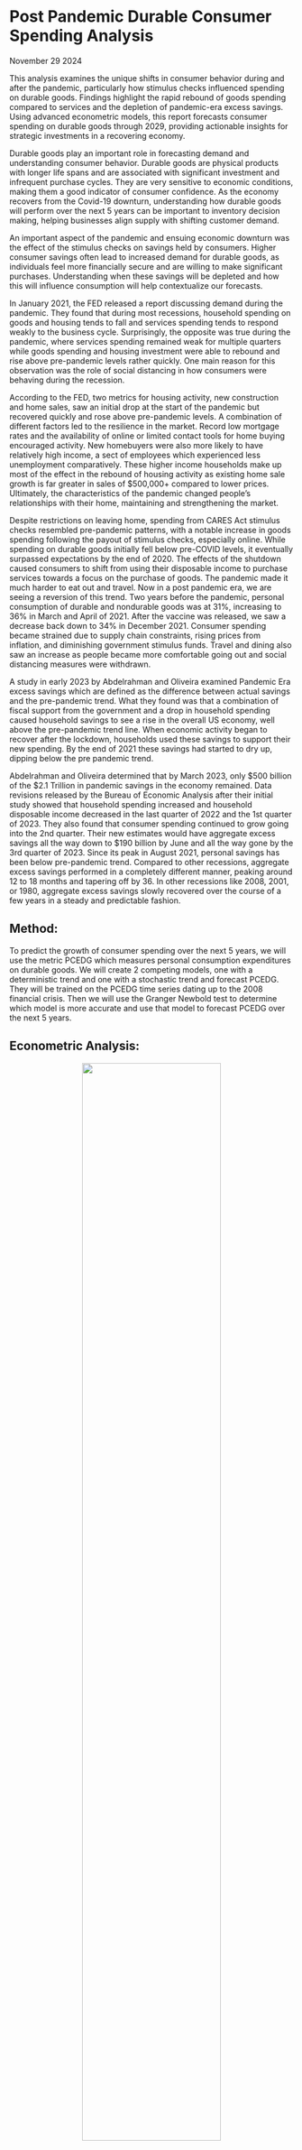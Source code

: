 # Post Pandemic Durable Consumer Spending Analysis


November 29 2024

This analysis examines the unique shifts in consumer behavior during and after the pandemic, particularly how stimulus checks influenced spending on durable goods. Findings highlight the rapid rebound of goods spending compared to services and the depletion of pandemic-era excess savings. Using advanced econometric models, this report forecasts consumer spending on durable goods through 2029, providing actionable insights for strategic investments in a recovering economy.

Durable goods play an important role in forecasting demand and understanding consumer behavior.  Durable goods are physical products with longer life spans and are associated with significant investment and infrequent purchase cycles.  They are very sensitive to economic conditions, making them a good indicator of consumer confidence.  As the economy recovers from the Covid-19 downturn, understanding how durable goods will perform over the next 5 years can be important to inventory decision making, helping businesses align supply with shifting customer demand.  

An important aspect of the pandemic and ensuing economic downturn was the effect of the stimulus checks on savings held by consumers.  Higher consumer savings often lead to increased demand for durable goods, as individuals feel more financially secure and are willing to make significant purchases.  Understanding when these savings will be depleted and how this will influence consumption will help contextualize our forecasts.  

In January 2021, the FED released a report discussing demand during the pandemic.  They found that during most recessions, household spending on goods and housing tends to fall and services spending tends to respond weakly to the business cycle.  Surprisingly, the opposite was true during the pandemic, where services spending remained weak for multiple quarters while goods spending and housing investment were able to rebound and rise above pre-pandemic levels rather quickly.  One main reason for this observation was the role of social distancing in how consumers were behaving during the recession.  

According to the FED, two metrics for housing activity, new construction and home sales, saw an initial drop at the start of the pandemic but recovered quickly and rose above pre-pandemic levels.  A combination of different factors led to the resilience in the market.  Record low mortgage rates and the availability of online or limited contact tools for home buying encouraged activity.  New homebuyers were also more likely to have relatively high income, a sect of employees which experienced less unemployment comparatively.  These higher income households make up most of the effect in the rebound of housing activity as existing home sale growth is far greater in sales of $500,000+ compared to lower prices.  Ultimately, the characteristics of the pandemic changed people’s relationships with their home, maintaining and strengthening the market.  

Despite restrictions on leaving home, spending from CARES Act stimulus checks resembled pre-pandemic patterns, with a notable increase in goods spending following the payout of stimulus checks, especially online. While spending on durable goods initially fell below pre-COVID levels, it eventually surpassed expectations by the end of 2020\.  The effects of the shutdown caused consumers to shift from using their disposable income to purchase services towards a focus on the purchase of goods.  The pandemic made it much harder to eat out and travel.  Now in a post pandemic era, we are seeing a reversion of this trend.  Two years before the pandemic, personal consumption of durable and nondurable goods was at 31%, increasing to 36% in March and April of 2021\.  After the vaccine was released, we saw a decrease back down to 34% in December 2021\.  Consumer spending became strained due to supply chain constraints, rising prices from inflation, and diminishing government stimulus funds.  Travel and dining also saw an increase as people became more comfortable going out and social distancing measures were withdrawn.  

A study in early 2023 by Abdelrahman and Oliveira examined Pandemic Era excess savings which are defined as the difference between actual savings and the pre-pandemic trend.  What they found was that a combination of fiscal support from the government and a drop in household spending caused household savings to see a rise in the overall US economy, well above the pre-pandemic trend line.  When economic activity began to recover after the lockdown, households used these savings to support their new spending.  By the end of 2021 these savings had started to dry up, dipping below the pre pandemic trend.  

Abdelrahman and Oliveira determined that by March 2023, only $500 billion of the $2.1 Trillion in pandemic savings in the economy remained. Data revisions released by the Bureau of Economic Analysis after their initial study showed that household spending increased and household disposable income decreased in the last quarter of 2022 and the 1st quarter of 2023\.  They also found that consumer spending continued to grow going into the 2nd quarter.  Their new estimates would have aggregate excess savings all the way down to $190 billion by June and all the way gone by the 3rd quarter of 2023\.  Since its peak in August 2021, personal savings has been below pre-pandemic trend.  Compared to other recessions, aggregate excess savings performed in a completely different manner, peaking around 12 to 18 months and tapering off by 36\.  In other recessions like 2008, 2001, or 1980, aggregate excess savings slowly recovered over the course of a few years in a steady and predictable fashion.  

## Method:


To predict the growth of consumer spending over the next 5 years, we will use the metric PCEDG which measures personal consumption expenditures on durable goods.  We will create 2 competing models, one with a deterministic trend and one with a stochastic trend and forecast PCEDG. They will be trained on the PCEDG time series dating up to the 2008 financial crisis.  Then we will use the Granger Newbold test to determine which model is more accurate and use that model to forecast PCEDG over the next 5 years.  



## Econometric Analysis:

<p align="center">
  <img src="https://github.com/chuckles023/Post-Pandemic-Durable-Consumer-Spending-Analysis/blob/main/images/pi31.png" width="70%">
</p>

 
**A graph of PCEDG (1984 \- Present)**  
**Unit: Billions of Dollars**  
**Frequency: Monthly**

## Modeling Personal Consumption using a Deterministic Trend ARMA (3,3):

```
 Box-Jenkins - Estimation by LS Gauss-Newton
NO CONVERGENCE IN 100 ITERATIONS
LAST CRITERION WAS  0.0003008
TRY INCREASING ITERS OPTION

Dependent Variable LPCE
Monthly Data From 1984:01 To 2009:01
Usable Observations                       301
Degrees of Freedom                        293
Centered R^2                        0.9957698
R-Bar^2                             0.9956688
Uncentered R^2                      0.9999853
Mean of Dependent Variable       6.5286337876
Std Error of Dependent Variable  0.3860471760
Standard Error of Estimate       0.0254065885
Sum of Squared Residuals         0.1891299579
Log Likelihood                       682.4504
Durbin-Watson Statistic                2.0590
Q(36-6)                               24.9151
Significance Level of Q             0.7291489

    Variable                        Coeff      Std Error      T-Stat      Signif
************************************************************************************
1.  CONSTANT                        177.67946  11378.06246      0.01562  0.98755139
2.  AR{1}                             0.89998      0.42986      2.09365  0.03715081
3.  AR{2}                            -0.13693      0.45329     -0.30208  0.76280702
4.  AR{3}                             0.23639      0.36665      0.64474  0.51960104
5.  MA{1}                            -0.31526      0.43410     -0.72623  0.46827769
6.  MA{2}                             0.07209      0.35221      0.20467  0.83797417
7.  MA{3}                             0.00796      0.19433      0.04095  0.96736128
8.  TREND                            -0.04522      1.90340     -0.02376  0.98106099

Inverse Roots of AR and MA polynomials
Absolute Value of MA Roots
1   0.077592
2   0.320262
3   0.320262

Absolute Value of AR Roots
1   0.486304
2   0.486304
3   0.999587

```

<p align="center">
  <img src = "https://github.com/chuckles023/Post-Pandemic-Durable-Consumer-Spending-Analysis/blob/main/images/pi32.png" width="45%">
  <img src = "https://github.com/chuckles023/Post-Pandemic-Durable-Consumer-Spending-Analysis/blob/main/images/pi33.png" width="45%">
</p>

The deterministic trend ARMA (3,3) model for the log of personal consumption expenditures (LPCE) demonstrates a strong overall fit, with an R2R2 of 0.9958. However, individual parameter significance is mixed:

* Trend Term: The coefficient (-0.04522) is not statistically significant (p=0.981p=0.981). 
* AR(1): Statistically significant (p=0.037p=0.037), indicating a relationship between current and previous periods.
* Other AR/MA Terms: Generally not significant, suggesting potential overfitting or issues in capturing underlying data dynamics. Despite high R2R2, the lack of significant coefficients raises concerns about the model's predictive power and robustness.

<p align="center">
  <img src="https://github.com/chuckles023/Post-Pandemic-Durable-Consumer-Spending-Analysis/blob/main/images/pi34.png" width="70%">
</p>
```
Forecast Analysis for PCEFOR
From 2009:02 to 2014:12
Mean Error                 -0.0887747
Mean Absolute Error         0.0936523
Root Mean Square Error      0.1139442
Mean Square Error            0.012983
Theil's U                  153.145408

Mean Pct Error              -0.012800
Mean Abs Pct Error           0.013504
Root Mean Square Pct Error   0.016431
Theil's Relative U         153.980148

Theil Inequality Measure     0.008164
  Bias                       0.607007
  Variance                   0.372274
  Covariance                 0.020719
```

Forecast analysis reveals:

* Mean Absolute Error (MAE): 0.0937, indicating the model's average forecast error is small relative to the scale of LPCE.  
* Root Mean Square Error (RMSE): 0.1139, slightly larger, suggesting occasional larger deviations.  
* Theil's U (153.15): Very high, indicating poor relative performance compared to naive forecasting methods. While the deterministic trend model captures overall trends, its high forecast error variance and poor comparative performance suggest limited accuracy for long-term forecasting.

 

## Modeling Personal Consumption Expenditures using a Stochastic Trend ARIMA (1,1,3):

'''
Box-Jenkins - Estimation by LS Gauss-Newton
Convergence in    42 Iterations. Final criterion was  0.0000071 <=  0.0000100

Dependent Variable LPCE, differenced 1 times
Monthly Data From 1984:01 To 2009:01
Usable Observations                       301
Degrees of Freedom                        296
Centered R^2                        0.9956981
R-Bar^2                             0.9956399
Uncentered R^2                      0.9999851
Mean of Dependent Variable       6.5286337876
Std Error of Dependent Variable  0.3860471760
Standard Error of Estimate       0.0254910500
Sum of Squared Residuals         0.1923389145
Log Likelihood                       679.9183
Durbin-Watson Statistic                1.9915
Q(36-4)                               23.8464
Significance Level of Q             0.8499215

    Variable                        Coeff      Std Error      T-Stat      Signif
************************************************************************************
1.  CONSTANT                      0.003639446  0.000864197      4.21136  0.00003372
2.  AR{1}                         0.464862437  0.233597543      1.99001  0.04750909
3.  MA{1}                        -0.897620343  0.235492944     -3.81167  0.00016793
4.  MA{2}                         0.062120168  0.130665772      0.47541  0.63484348
5.  MA{3}                         0.147139486  0.060113638      2.44769  0.01495840

Inverse Roots of AR and MA polynomials

Absolute Value of MA Roots
1   0.322716
2   0.675235
3   0.675235

Absolute Value of AR Roots
1   0.464862
2   1.000000

'''

<p align="center">
  <img src = "https://github.com/chuckles023/Post-Pandemic-Durable-Consumer-Spending-Analysis/blob/main/images/pi35.png" width="45%">
  <img src = "https://github.com/chuckles023/Post-Pandemic-Durable-Consumer-Spending-Analysis/blob/main/images/pi36.png" width="45%">
</p>

The stochastic trend ARIMA (1,1,3) model for LPCE exhibits:

* Significant Parameters: The constant (p=0.000p=0.000), AR(1) (p=0.048p=0.048), and MA(3) (p=0.015p=0.015) are statistically significant, supporting the inclusion of these terms. 
* Good Fit: R2=0.9957R2=0.9957, comparable to the deterministic model, but with fewer parameters.  
* Stationarity Achieved: Differencing effectively removed the stochastic trend. This model is more parsimonious and statistically valid, suggesting it better captures the dynamics of LPCE.

 
<p align="center">
  <img src="https://github.com/chuckles023/Post-Pandemic-Durable-Consumer-Spending-Analysis/blob/main/images/pi37.png" width="70%">
</p>
```
Forecast Analysis for PCEFOR2
From 2009:02 to 2014:12
Mean Error                 0.02069965
Mean Absolute Error        0.02227465
Root Mean Square Error     0.02517930
Mean Square Error            0.000634
Theil's U                    7.002004

Mean Pct Error               0.002937
Mean Abs Pct Error           0.003164
Root Mean Square Pct Error   0.003579
Theil's Relative U           7.045567

Theil Inequality Measure     0.001790
  Bias                       0.675832
  Variance                   0.000000
  Covariance                 0.324168
```

Forecast analysis for ARIMA (1,1,3) indicates:

* Lower Forecast Errors: MAE of 0.0223 and RMSE of 0.0252, much smaller than the deterministic trend model.  
* Theil's U (7.00): Drastically lower, showing better forecasting accuracy relative to naive methods. This model's reduced errors and superior performance metrics suggest it is the better choice for forecasting LPCE.

 

## Model Comparisons:
<p align="center">
  <img src="https://github.com/chuckles023/Post-Pandemic-Durable-Consumer-Spending-Analysis/blob/main/images/pi38.png" width="70%">
</p>

**Granger-Newbold Test:**

Granger-Newbold Forecast Comparison Test  
Forecasts of LPCE over 2009:02 to 2014:12

Forecast Test Stat P(GN\>x)  
PCEFOR     20.1132 0.00000  
PCEFOR2   \-20.1132 1.00000

<p align="center">
  <img src = "https://github.com/chuckles023/Post-Pandemic-Durable-Consumer-Spending-Analysis/blob/main/images/pi39.png" width="45%">
  <img src = "https://github.com/chuckles023/Post-Pandemic-Durable-Consumer-Spending-Analysis/blob/main/images/pi310.png" width="45%">
</p>

'''
Correlations of PCEFOR Errors
Monthly Data From 2009:02 To 2014:12

Lag     ACF        PACF
   1   0.970391   0.970391
   2   0.954876   0.226546
   3   0.947539   0.199033
   4   0.934967  -0.005741
   5   0.920045  -0.046836
   6   0.904972  -0.054346
   7   0.896462   0.088038
   8   0.872603  -0.236849

Ljung-Box Q-Statistics
Lags  Statistic Signif Lvl
   1     69.723   0.000000
   2    138.213   0.000000
   3    206.646   0.000000
   4    274.270   0.000000
   5    340.744   0.000000
   6    406.048   0.000000
   7    471.131   0.000000
   8    533.774   0.000000

Correlations of PCEFOR2 Errors
Monthly Data From 2009:02 To 2014:12

Lag     ACF        PACF
   1    0.32363    0.32363
   2    0.05188   -0.05904
   3    0.03070    0.03589
   4   -0.07522   -0.10519
   5   -0.19145   -0.15039
   6   -0.23875   -0.15164
   7   -0.08414    0.04367
   8   -0.19210   -0.20994

Ljung-Box Q-Statistics
Lags  Statistic Signif Lvl
   1      7.755   0.005357
   2      7.957   0.018713
   3      8.029   0.045419
   4      8.467   0.075908
   5     11.345   0.044953
   6     15.890   0.014355
   7     16.464   0.021201
   8     19.500   0.012403

```
```
Diebold-Mariano Forecast Comparison Test  
Forecasts of PCEDG over 2009:02 to 2014:12  
Test Statistics Corrected for Serial Correlation of 6 lags  
Forecast    MSE     Test Stat P(DM\>x)  
PCEXP    16169.1851    2.8794 0.00199  
PCEXP2     806.9966   \-2.8794 0.99801
```
Granger-Newbold Test:
A test statistic of 20.1132 for the deterministic model and \-20.1132 for the stochastic model confirms significant differences in forecasting accuracy. The stochastic trend model is superior, as its errors exhibit lower autocorrelation and variance.

Diebold-Mariano Test:
The stochastic model (MSE \= 807\) significantly outperforms the deterministic model (MSE \= 16169), with a pp-value of 0.002 favoring the stochastic trend model. Conclusion: The stochastic trend ARIMA model is the more accurate and reliable choice for forecasting.

## Forecasting 2024-2029 using the ARIMA Model:

### Model:
```
Box-Jenkins - Estimation by LS Gauss-Newton
Convergence in    18 Iterations. Final criterion was  0.0000059 <=  0.0000100

Dependent Variable LPCE, differenced 1 times
Monthly Data From 1984:01 To 2024:10
Usable Observations                       490
Degrees of Freedom                        485
Centered R^2                        0.9969376
R-Bar^2                             0.9969123
Uncentered R^2                      0.9999839
Mean of Dependent Variable       6.8148112637
Std Error of Dependent Variable  0.4961822306
Standard Error of Estimate       0.0275712126
Sum of Squared Residuals         0.3686833052
Log Likelihood                      1066.8147
Durbin-Watson Statistic                1.9965
Q(36-4)                               31.8843
Significance Level of Q             0.4724967

    Variable                        Coeff      Std Error      T-Stat      Signif
************************************************************************************
1.  CONSTANT                      0.003844793  0.000683903      5.62184  0.00000003
2.  AR{1}                         0.290354553  0.484454476      0.59934  0.54922383
3.  MA{1}                        -0.556794226  0.485359352     -1.14718  0.25187310
4.  MA{2}                        -0.137833740  0.137726044     -1.00078  0.31743127
5.  MA{3}                         0.082433978  0.107368024      0.76777  0.44299730

Inverse Roots of AR and MA polynomials
Absolute Value of MA Roots
1   0.379356
2   0.425718
3   0.510432

Absolute Value of AR Roots
1   0.290355
2   1.000000

```


<p align="center">
  <img src = "https://github.com/chuckles023/Post-Pandemic-Durable-Consumer-Spending-Analysis/blob/main/images/pi311.png" width="45%">
  <img src = "https://github.com/chuckles023/Post-Pandemic-Durable-Consumer-Spending-Analysis/blob/main/images/pi312.png" width="45%">
</p>

### Forecasts:
```
**Random Simulation Forecast:**  
forecast for 2025:05    2283.81536  
forecast for 2025:11    2240.53694  
forecast for 2029:01    2614.70652 
```
<p align="center">
  <img src="https://github.com/chuckles023/Post-Pandemic-Durable-Consumer-Spending-Analysis/blob/main/images/pi313.png" width="70%">
</p>
```
**Bootstrap Forecast:**  
forecast for 2025:05    2376.59793  
forecast for 2025:11    2529.02747  
forecast for 2029:01    2736.78437
```
<p align="center">
  <img src="https://github.com/chuckles023/Post-Pandemic-Durable-Consumer-Spending-Analysis/blob/main/images/pi314.png" width="70%">
</p>
## Conclusion:

From the research I can determine that excess household savings are in fact going down, but I believe that they will deviate towards the trend and will recover over the next couple years as we see inflation cool down, as it was at its peak in June 2022\.  Consumer spending overall was very different during the pandemic which had an effect on how savings were used, which will also return to the pre-pandemic trend. The stochastic trend model predicts a sustained increase in durable goods spending through 2029, providing a robust basis for investment decisions. While uncertainties remain, such as potential economic shocks, the forecast supports confidence in market stability and growth in the durable goods sector.  

**Sources:**

1. [**https://www.frbsf.org/research-and-insights/publications/economic-letter/2023/05/rise-and-fall-of-pandemic-excess-savings/**](https://www.frbsf.org/research-and-insights/publications/economic-letter/2023/05/rise-and-fall-of-pandemic-excess-savings/)

2. [**https://www.frbsf.org/research-and-insights/data-and-indicators/pandemic-era-excess-savings/**](https://www.frbsf.org/research-and-insights/data-and-indicators/pandemic-era-excess-savings/)

3. [**https://www.federalreserve.gov/econres/notes/feds-notes/the-unusual-composition-of-demand-during-the-pandemic-20210114.html**](https://www.federalreserve.gov/econres/notes/feds-notes/the-unusual-composition-of-demand-during-the-pandemic-20210114.html) 

4. [**https://www.wsj.com/articles/consumers-are-pivoting-spending-to-services-like-dining-and-travel-11643797808**](https://www.wsj.com/articles/consumers-are-pivoting-spending-to-services-like-dining-and-travel-11643797808) 

**Google Doc Backup: [https://docs.google.com/document/d/1Y-tgRmOcSbbQkaNLWTNiM6cHRU4rmoXSLNVfwsDYYpE/edit?usp=sharing](https://docs.google.com/document/d/1Y-tgRmOcSbbQkaNLWTNiM6cHRU4rmoXSLNVfwsDYYpE/edit?usp=sharing)** 
